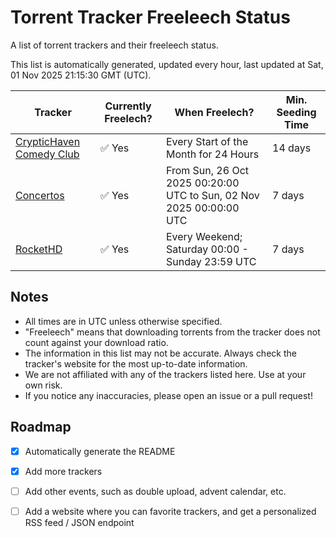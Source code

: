 
# Torrent Tracker Freeleech Status

A list of torrent trackers and their freeleech status.

This list is automatically generated, updated every hour, last updated at Sat, 01 Nov 2025 21:15:30 GMT (UTC).

| Tracker | Currently Freelech? | When Freelech? | Min. Seeding Time |
|---------|---------------------|----------------|-------------------|
| [CrypticHaven Comedy Club](https://cryptichaven.org) | ✅ Yes | Every Start of the Month for 24 Hours | 14 days |
| [Concertos](https://concertos.live) | ✅ Yes | From Sun, 26 Oct 2025 00:20:00 UTC to Sun, 02 Nov 2025 00:00:00 UTC | 7 days |
| [RocketHD](https://rocket-hd.cc) | ✅ Yes | Every Weekend; Saturday 00:00 - Sunday 23:59 UTC | 7 days |

## Notes

- All times are in UTC unless otherwise specified.
- "Freeleech" means that downloading torrents from the tracker does not count against your download ratio.
- The information in this list may not be accurate. Always check the tracker's website for the most up-to-date information.
- We are not affiliated with any of the trackers listed here. Use at your own risk.
- If you notice any inaccuracies, please open an issue or a pull request!

## Roadmap

- [x] Automatically generate the README
- [x] Add more trackers
- [ ] Add other events, such as double upload, advent calendar, etc.
- [ ] Add a website where you can favorite trackers, and get a personalized RSS feed / JSON endpoint

